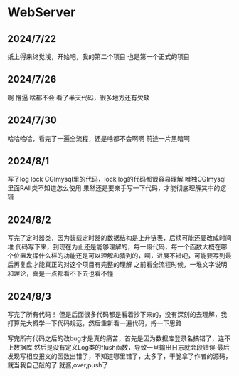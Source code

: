 # WebServer

## 2024/7/22

纸上得来终觉浅，开始吧，我的第二个项目
也是第一个正式的项目

## 2024/7/26

啊 懵逼 啥都不会 看了半天代码，很多地方还有欠缺

## 2024/7/30

哈哈哈哈，看完了一遍全流程，还是啥都不会啊啊
前途一片黑暗啊

## 2024/8/1

写了log lock CGImysql里的代码，lock log的代码都很容易理解 唯独CGImysql里面RAII类不知道怎么使用
果然还是要亲手写一下代码，才能彻底理解其中的逻辑

## 2024/8/2

写完了定时器类，因为装载定时器的数据结构是上升链表，后续可能还要改成时间堆
代码写下来，到现在为止还是能够理解的，每一段代码，每一个函数大概在哪个位置发挥什么样的功能还是可以理解和猜到的，啊，进展不错吧，可能要写到最后再复盘才能真正的对这个项目有完整的理解
之前看全流程时候，一堆文字说明和理论，真是一点都看不下去也看不懂

## 2024/8/3

写完了所有代码！
但是后面很多代码都是看着抄下来的，没有深刻的去理解，我打算先大概学一下代码规范，然后重新看一遍代码，捋一下思路

写完所有代码之后的改bug才是真的痛苦，首先是因为数据库登录名搞错了，连不上数据库
然后是没有定义Log类的flush函数，导致一旦输出日志就会段错误
最后发现写相应报文的函数出错了，不知道哪里错了，太多了，干脆拿了作者的源码，就当我自己敲的了
就酱,over,push了